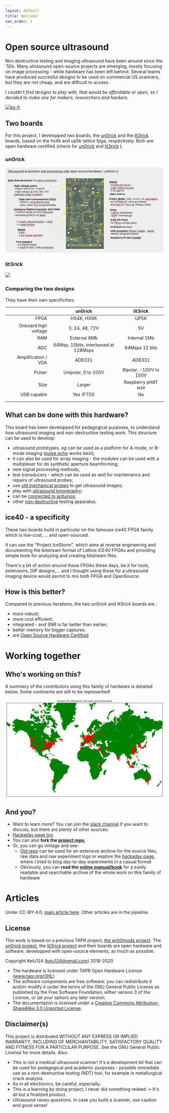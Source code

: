 ```yaml
---
layout: default
title: Welcome!
nav_order: 1
---
```



# Open source ultrasound


Non destructive testing and imaging ultrasound have been around since the '50s. Many ultrasound open-source projects are emerging, mostly focusing on image processing - while hardware has been left behind. Several teams have produced succesful designs to be used on commercial US scanners, but they are not cheap, and are difficult to access.

_I couldn't find designs to play with, that would be affordable or open, so I decided to make one for makers, researchers and hackers._

[![ko-fi](https://www.ko-fi.com/img/githubbutton_sm.svg)](https://ko-fi.com/G2G81MT0G)

## Two boards

For this project, I developped two boards, the [un0rick](un0rick.md) and the [lit3rick](lit3rick.md) boards, based on the hx4k and up5k lattice fpga, respectively. Both are open hardware certified (check for [un0rick](https://certification.oshwa.org/fr000005.html) and [lit3rick](https://certification.oshwa.org/fr000006.html) ).

### un0rick

![](https://raw.githubusercontent.com/kelu124/un0rick/master/images/un0rick_black.png)

### lit3rick

![](https://raw.githubusercontent.com/kelu124/lit3rick/master/images/top.jpg)



### Comparing the two designs

They have their own specificities:

|                      	|                un0rick                	|        lit3rick        	|
|---------------------:	|:-------------------------------------:	|:----------------------:	|
|                 FPGA 	|               HX4K, HX8K              	|          UP5K          	|
| Onboard high voltage 	|             0, 24, 48, 72V            	|           5V           	|
|                  RAM 	|              External 8Mb             	|      Internal 1Mb      	|
|                  ADC 	| 64Msp, 10bits, interleaved at 128Msps 	|     64Msps 12 bits     	|
|  Amplification / VGA 	|                 AD8331                	|         AD8331         	|
|               Pulser 	|          Unipolar, 0 to 100V          	| Bipolar, -100V to 100V 	|
|                 Size 	|                 Larger                	|   Raspberry pHAT size  	|
|          USB capable 	|               Yes (FTDI)              	|           No           	|
|                      	|                                       	|                        	|
|                      	|                                       	|                        	|


## What can be done with this hardware?

This board has been developped for pedagogical purposes, to understand how ultrasound imaging and non-destructive testing work. This structure can be used to develop:

* ultrasound prototypes, eg can be used as a platform for A-mode, or B-mode imaging ([pulse echo](http://un0rick.cc/UseCase/pulse_echo) works best); 
* it can also be used for array imaging - the modules can be used with a multiplexer for do synthetic aperture beamforming; 
* new signal processing methods;
* test transducers - which can be used as well for maintenance and repairs of ultrasound probes;
* use [old mechanical probes](http://un0rick.cc/probes) to get ultrasound images;
* play with [ultrasound tomography](http://un0rick.cc/UseCase/tomo);
* can be [connected to arduinos](http://un0rick.cc/UseCase/m5stack);
* other [non-destructive](http://un0rick.cc/UseCase/NDT) testing apparatus. 

## ice40 - a specificity

These two boards build in particular on the famouse ice40 FPGA family which is low-cost, ... and open-sourced.

It can use the "Project IceStorm", which aims at reverse engineering and documenting the bitstream format of Lattice iCE40 FPGAs and providing simple tools for analyzing and creating bitstream files.

There's a bit of action around these FPGAs these days, be it for tools, extensions, DIP designs,... and I thought using those for a ultrasound imaging device would permit to mix both FPGA and OpenSource.

## How is this better?

Compared to previous iterations, the two un0rick and lit3rick boards are :

* more robust;
* more cost efficient;
* integrated - and SNR is far better than earlier;
* better memory for bigger captures;
* are [Open Source Hardware Certified](http://certificate.oshwa.org/certification-directory/)


# Working together

## Who's working on this?

A summary of the contributors using this family of hardware is detailed below. Some continents are still to be represented!

![](https://raw.githubusercontent.com/kelu124/echomods/master/include/community/map.jpg)

## And you?

* Want to learn more? You can join the [slack channel](https://join.slack.com/t/usdevkit/shared_invite/zt-2g501obl-z53YHyGOOMZjeCXuXzjZow) if you want to discuss, but there are plenty of other sources:
* [Hackaday page too](https://hackaday.io/project/28375-un0rick-an-ice40-ultrasound-board)
* You can also __fork the [project repo](https://github.com/kelu124/un0rick/)__, 
* Or, you can go vintage and see:
  * [Old repo](https://github.com/kelu124/echomods/) can be used for an extensive archive for the source files, raw data and raw experiment logs or explore the [hackaday page](https://hackaday.io/project/9281-murgen-open-source-ultrasound-imaging), where I tried to blog day-to-day experiments in a casual format
  * Obviously, you can __read the [online manual/book](https://www.gitbook.com/book/kelu124/echomods/details)__ for a easily readable and searchable archive of the whole work on this family of hardware

# Articles

Under CC-BY-4.0, [main article here](https://openhardware.metajnl.com/articles/10.5334/joh.2/). Other articles are in the pipeline.

## License

This work is based on a previous TAPR project, [the echOmods project](https://github.com/kelu124/echomods/). The [un0rick project](https://github.com/kelu124/un0rick), the [lit3rick project](https://github.com/kelu124/lit3rick) and their boards are open hardware and software, developped with open-source elements, as much as possible.

Copyright Kelu124 (kelu124@gmail.com) 2018-2020

* The hardware is licensed under TAPR Open Hardware License (www.tapr.org/OHL)
* The software components are free software: you can redistribute it and/or modify it under the terms of the GNU General Public License as published by the Free Software Foundation, either version 3 of the License, or (at your option) any later version.
* The documentation is licensed under a [Creative Commons Attribution-ShareAlike 3.0 Unported License](http://creativecommons.org/licenses/by-sa/3.0/).


## Disclaimer(s)

This project is distributed WITHOUT ANY EXPRESS OR IMPLIED WARRANTY, INCLUDING OF MERCHANTABILITY, SATISFACTORY QUALITY AND FITNESS FOR A PARTICULAR PURPOSE. See the GNU General Public License for more details. Also:
* This is not a medical ultrasound scanner! It's a development kit that can be used for pedagogical and academic purposes - possible immediate use as a non-destructive testing (NDT) tool, for example in metallurgical crack analysis. 
* As in all electronics, be careful, especially.
* This is a learning by doing project, I never did something related -> It's all but a finalized product.
* Ultrasound raises questions. In case you build a scanner, use caution and good sense!

